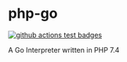 # php-go

[![github actions test badges](https://github.com/budougumi0617/php-go/workflows/test/badge.svg)][actions_test]

[actions_test]:https://github.com/budougumi0617/php-go/actions?workflow=test

A Go Interpreter written in PHP 7.4
